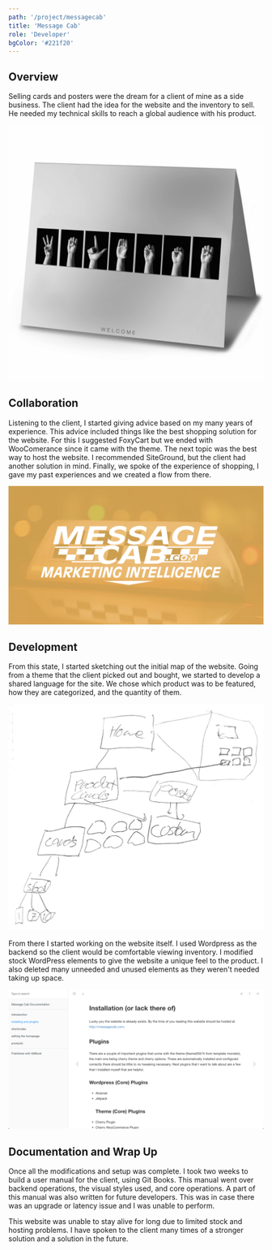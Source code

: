 ```yaml
---
path: '/project/messagecab'
title: 'Message Cab'
role: 'Developer'
bgColor: '#221f20'
---
```


## Overview

Selling cards and posters were the dream for a client of mine as a side business. The client had the idea for the website and the inventory to sell. He needed my technical skills to reach a global audience with his product.

![Welcome Card](./Welcome.jpg)

## Collaboration

Listening to the client, I started giving advice based on my many years of experience. This advice included things like the best shopping solution for the website. For this I suggested FoxyCart but we ended with WooComerance since it came with the theme. The next topic was the best way to host the website. I recommended SiteGround, but the client had another solution in mind. Finally, we spoke of the experience of shopping, I gave my past experiences and we created a flow from there.

![Concept for Message Cab](./titlescreen.png "Concept for Message Cab")

## Development

From this state, I started sketching out the initial map of the website. Going from a theme that the client picked out and bought, we started to develop a shared language for the site. We chose which product was to be featured, how they are categorized, and the quantity of them.

![Notebook sketch](./notebook.png)

From there I started working on the website itself. I used Wordpress as the backend so the client would be comfortable viewing inventory. I modified stock WordPress elements to give the website a unique feel to the product. I also deleted many unneeded and unused elements as they weren't needed taking up space.

![Screenshot of Message Cab documention](./documention.png)

## Documentation and Wrap Up

Once all the modifications and setup was complete. I took two weeks to build a user manual for the client, using Git Books. This manual went over backend operations, the visual styles used, and core operations. A part of this manual was also written for future developers. This was in case there was an upgrade or latency issue and I was unable to perform.

This website was unable to stay alive for long due to limited stock and hosting problems. I have spoken to the client many times of a stronger solution and a solution in the future.
